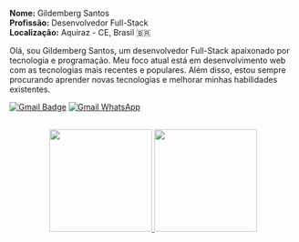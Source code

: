 <p>
  <strong>Nome:</strong> Gildemberg Santos </br>
  <strong>Profissão:</strong> Desenvolvedor Full-Stack </br>
  <strong>Localização:</strong> Aquiraz - CE, Brasil 🇧🇷
</p>

<p>
  Olá, sou Gildemberg Santos, um desenvolvedor Full-Stack apaixonado por tecnologia e programação. Meu foco atual está em desenvolvimento web com as tecnologias mais recentes e populares. Além disso, estou sempre procurando aprender novas tecnologias e melhorar minhas habilidades existentes.
</p>

[![Gmail Badge](https://img.shields.io/badge/-gildemberg.santos@gmail.com-000000?style=flat-square&logo=Gmail&logoColor=white&link=mailto:gildemberg.santos@gmail.com)](mailto:gildemberg.santos@gmail.com)
[![Gmail WhatsApp](https://img.shields.io/badge/-(85)%209%209136.5507-000000?style=flat-square&logo=WhatsApp&logoColor=white&link=https://wa.me/5585991365507)](https://wa.me/5585991365507)

</br>

<div align="center">
  <a href="https://github.com/gildemberg-santos">
  <img height="180em" src="https://github-readme-stats.vercel.app/api?username=gildemberg-santos&show_icons=true&theme=dark&include_all_commits=true&count_private=true"/>
  <img height="180em" src="https://github-readme-stats.vercel.app/api/top-langs/?username=gildemberg-santos&layout=compact&langs_count=7&theme=dark"/>
</div>

